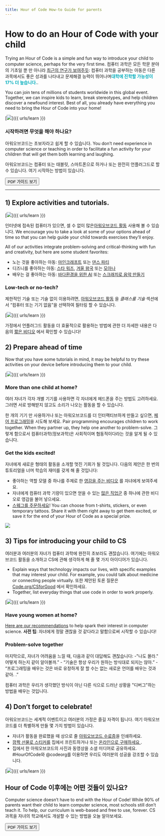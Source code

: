 ```yaml
---
title: Hour of Code How-to Guide for parents
---
```


# How to do an Hour of Code with your child

Trying an Hour of Code is a simple and fun way to introduce your child to computer science, perhaps for the very first time. 컴퓨터 과학은 모든 학문 분야의 기초일 뿐 만 아니라 [최근의 연구가 보여주듯](https://medium.com/@codeorg/cs-helps-students-outperform-in-school-college-and-workplace-66dd64a69536): 컴퓨터 과학을 공부하는 아동은 다른 과목에서도 좋은 성과를 나타내고 문제해결 능력이 뛰어나며<font color="00adbc"><b>대학에 진학할 가능성이 17% 더 높습니다.</b></font>.

You can join tens of millions of students worldwide in this global event. Together, we can inspire kids to learn, break stereotypes, and help children discover a newfound interest. Best of all, you already have everything you need to bring the Hour of Code into your home!

[![](/images/fit-600/Marketing/mother-helping-her-daughter-use-a-laptop-4260325.jpg)]({{ urls/learn }})

<h3>시작하려면 무엇을 해야 하나요?</h3>

아워오브코드는 초보자라고 쉽게 할 수 있습니다. You don’t need experience in computer science or teaching in order to facilitate a fun activity for your children that will get them both learning and laughing.

아워오브코드는 컴퓨터 또는 태블릿, 스마트폰으로 하거나 또는 완전히 언플러그드로 할 수 있습니다. 여기 시작하는 방법이 있습니다.

[<button>PDF 가이드 보기</button>](https://hourofcode.com/files/HourofCode-Parent-How-To.pdf)

* * *

## 1) Explore activities and tutorials.

[![](/images/fit-600/tutorials.png)]({{ urls/learn }})

인터넷에 접속된 컴퓨터가 있으면, 셀 수 없이 많은[아워오브코드 활동](https://hourofcode.com/us/learn) 사용해 볼 수 있습니다. We encourage you to take a look at some of your options ahead of time so that you can help guide your child towards exercises they’ll enjoy.

All of our activities integrate problem-solving and critical-thinking with fun and creativity, but here are some student favorites:

- 노는 것을 좋아하는 아동: [마인크래프트](https://code.org/minecraft) 또는 [댄스 파티](https://code.org/dance)
- 디즈니를 좋아하는 아동: [스타 워즈](https://code.org/starwars), [겨울 왕국](https://studio.code.org/s/frozen/stage/1/puzzle/1) 또는 [모아나](https://partners.disney.com/hour-of-code?cds&cmp=vanity%7Cnatural%7Cus%7Cmoanahoc%7C)
- 배우는 걸 좋아하는 아동: [바다환경을 위한 AI](https://code.org/oceans) 또는 [스크래치로 음악 만들기](https://scratch.mit.edu/projects/editor/?tutorial=music&utm_source=codeorg)

<h3>Low-tech or no-tech?</h3>

제한적인 기술 또는 기술 없이 이용하려면, [아워오브코드 활동](https://hourofcode.com/us/learn) 을 *클래스룸 기술* 섹션에서 “컴퓨터 또는 기기 없음”을 선택하여 필터링 할 수 있습니다.

[![](/images/fit-500/Marketing/filtering-activities-hoc.jpg)]({{ urls/learn }})

가정에서 언플러그드 활동을 더 효율적으로 활용하는 방법에 관한 더 자세한 내용은 다음의 [짧은 비디오](https://www.youtube.com/playlist?list=PLzdnOPI1iJNcpfa4LtbaIl35gqir_5XUu) 에서 확인할 수 있습니다!

## 2) Prepare ahead of time

Now that you have some tutorials in mind, it may be helpful to try these activities on your device before introducing them to your child.

[![](/images/fit-600/Marketing/father-and-children-looking-at-a-laptop-4260749.jpg)]({{ urls/learn }})

<h3>More than one child at home?</h3>

여러 자녀가 각자 개별 기기를 사용하면 각 자녀에게 헤드폰을 주는 방법도 고려하세요. 그러면 서로 방해받지 않고도 소리가 나오는 활동을 할 수 있습니다. 

한 개의 기기 만 사용하거나 또는 아워오브코드를 더 인터랙티브하게 만들고 싶으면, [페어 프로그래밍](https://www.youtube.com/watch?v=vgkahOzFH2Q)을 시도해 보세요. Pair programming encourages children to work together. When they partner up, they help one another to problem-solve. 그렇게 함으로서 컴퓨터과학(정보과학)은 사회적이며 협동적이다라는 것을 알게 될 수 있습니다.

<h3>Get the kids excited! </h3>

자녀에게 새로운 형태의 활동을 소개할 멋진 기회가 될 것입니다. 다음의 제안은 한 번의 튜토리얼을 너머 학습의 재미를 갖게 해 줄 것입니다:

- 좋아하는 역할 모델 중 하나를 주제로 한 [영감을 주는 비디오](https://www.youtube.com/playlist?list=PLzdnOPI1iJNcadqJAZnbDYShie4gLZQQJ) 를 자녀에게 보여주세요.
- 자녀에게 컴퓨터 과학 기량이 있으면 얻을 수 있는 [많은 직업군](https://www.youtube.com/playlist?list=PLzdnOPI1iJNfpD8i4Sx7U0y2MccnrNZuP) 중 하나에 관한 비디오로 영감을 불어 넣으세요.
- [스웨그를 주문하세요](https://store.code.org/)! You can choose from t-shirts, stickers, or even temporary tattoos. Share it with them right away to get them excited, or save it for the end of your Hour of Code as a special prize. 

<a href="https://store.code.org/" target="_blank"><img src="/images/fit-500/Marketing/hourofcodestore.jpg"></a>

## 3) Tips for introducing your child to CS

여러분과 여러분의 자녀가 컴퓨터 과학에 완전히 초보라도 괜찮습니다. 여기에는 아워오브코드 활동을 소개하고 CS에 관해 생각하게 해 줄 몇 가지 아이디어가 있습니다.

- Explain ways that technology impacts our lives, with specific examples that may interest your child. For example, you could talk about medicine or connecting people virtually. 또한 제안된 토론 질문은 [Code.org/CSforGood](https://code.org/csforgood) 에서 확인하세요.
- Together, list everyday things that use code in order to work properly.

[![](/images/fit-600/Marketing/girl-sitting-on-sofa-while-using-tablet-computer-4144035.jpg)]({{ urls/learn }})

<h3>Have young women at home?</h3>

<a href="https://code.org/girls">Here are our recommendations</a> to help spark their interest in computer science. **사전 팁**: 자녀에게 정말 괜찮을 것 같다라고 말함으로써 시작할 수 있습니다!

<h3>Problem-solve together</h3>

마지막으로, 자녀가 어려움을 느낄 때, 다음과 같이 대답해도 괜찮습니다: -"나도 몰라." 어떻게 하는지 같이 알아볼까.” - “기술은 항상 우리가 원하는 방식대로 되지는 않아.” - “프로그래밍을 배우는 것은 바로 유창하게 잘 할 수는 없는 새로운 언어를 배우는 것과 같아. .”

컴퓨터 과학은 우리가 생각했던 방식이 아닌 다른 식으로 드러난 상황을 "디버그"하는 방법을 배우는 것입니다.

## 4) Don’t forget to celebrate!

아워오브코드는 세계적 이벤트이고 여러분의 가정은 즐길 자격이 됩니다. 여기 아워오브코드를 더 특별하게 만들 몇 가지 방법이 있습니다.

- 자녀가 활동을 완료했을 때 상으로 줄 [아워오브코드 수료증](https://staging.code.org/certificates)을 인쇄하세요. 
- [깜짝 선물로 스티커를](https://staging.hourofcode.com/us/promote/resources#stickers) 집에서 프린트하거나 또는 [온라인으로 구매하세요 ](https://store.code.org/). 
- 집에서 한 아워오브코드의 사진과 동영상을 소셜 미디어로 공유하세요. #HourOfCode와 @codeorg를 이용하면 우리도 여러분의 성공을 강조할 수 있습니다.

[![](/images/fit-600/Marketing/g8TUlHzF.jpeg)]({{ urls/learn }})

<h2>Hour of Code 이후에는 어떤 것들이 있나요?</h2>

Computer science doesn’t have to end with the Hour of Code! While 90% of parents want their child to learn computer science, most schools still don’t teach it. To help, our curriculum is web-based and free to use, forever. [](https://code.org/yourschool)CS 과목을 자녀의 학교에서도 개설할 수 있는 방법을 오늘 알아보세요.

[<button>PDF 가이드 보기</button>](https://hourofcode.com/files/HourofCode-Parent-How-To.pdf)